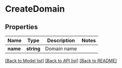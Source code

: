 # CreateDomain

## Properties
Name | Type | Description | Notes
------------ | ------------- | ------------- | -------------
**name** | **string** | Domain name | 

[[Back to Model list]](../../README.md#documentation-for-models) [[Back to API list]](../../README.md#documentation-for-api-endpoints) [[Back to README]](../../README.md)


